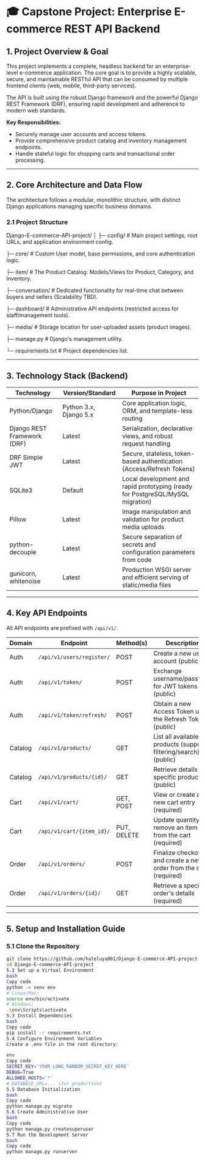 # 🎓 Capstone Project: Enterprise E-commerce REST API Backend

## 1. Project Overview & Goal
This project implements a complete, headless backend for an enterprise-level e-commerce application. The core goal is to provide a highly scalable, secure, and maintainable RESTful API that can be consumed by multiple frontend clients (web, mobile, third-party services).

The API is built using the robust Django framework and the powerful Django REST Framework (DRF), ensuring rapid development and adherence to modern web standards.

**Key Responsibilities:**
- Securely manage user accounts and access tokens.
- Provide comprehensive product catalog and inventory management endpoints.
- Handle stateful logic for shopping carts and transactional order processing.

---

## 2. Core Architecture and Data Flow
The architecture follows a modular, monolithic structure, with distinct Django applications managing specific business domains.

### 2.1 Project Structure
Django-E-commerce-API-project/
│
├─ config/ # Main project settings, root URLs, and application environment config.

├─ core/ # Custom User model, base permissions, and core authentication logic.

├─ item/ # The Product Catalog: Models/Views for Product, Category, and Inventory.

├─ conversation/ # Dedicated functionality for real-time chat between buyers and sellers (Scalability TBD).

├─ dashboard/ # Administrative API endpoints (restricted access for staff/management tools).

├─ media/ # Storage location for user-uploaded assets (product images).

├─ manage.py # Django's management utility.

└─ requirements.txt # Project dependencies list.

---

## 3. Technology Stack (Backend)

| Technology | Version/Standard | Purpose in Project |
|------------|-----------------|------------------|
| Python/Django | Python 3.x, Django 5.x | Core application logic, ORM, and template-less routing |
| Django REST Framework (DRF) | Latest | Serialization, declarative views, and robust request handling |
| DRF Simple JWT | Latest | Secure, stateless, token-based authentication (Access/Refresh Tokens) |
| SQLite3 | Default | Local development and rapid prototyping (ready for PostgreSQL/MySQL migration) |
| Pillow | Latest | Image manipulation and validation for product media uploads |
| python-decouple | Latest | Secure separation of secrets and configuration parameters from code |
| gunicorn, whitenoise | Latest | Production WSGI server and efficient serving of static/media files |

---

## 4. Key API Endpoints
All API endpoints are prefixed with `/api/v1/`.

| Domain | Endpoint | Method(s) | Description |
|--------|---------|-----------|-------------|
| Auth | `/api/v1/users/register/` | POST | Create a new user account (public) |
| Auth | `/api/v1/token/` | POST | Exchange username/password for JWT tokens (public) |
| Auth | `/api/v1/token/refresh/` | POST | Obtain a new Access Token using the Refresh Token (public) |
| Catalog | `/api/v1/products/` | GET | List all available products (supports filtering/search) (public) |
| Catalog | `/api/v1/products/{id}/` | GET | Retrieve details for a specific product (public) |
| Cart | `/api/v1/cart/` | GET, POST | View or create a new cart entry (required) |
| Cart | `/api/v1/cart/{item_id}/` | PUT, DELETE | Update quantity or remove an item from the cart (required) |
| Order | `/api/v1/orders/` | POST | Finalize checkout and create a new order from the cart (required) |
| Order | `/api/v1/orders/{id}/` | GET | Retrieve a specific order's details (required) |

---

## 5. Setup and Installation Guide

### 5.1 Clone the Repository
```bash
git clone https://github.com/haleluya001/Django-E-commerce-API-project.git
cd Django-E-commerce-API-project
5.2 Set up a Virtual Environment
bash
Copy code
python -m venv env
# Linux/Mac:
source env/bin/activate
# Windows:
.\env\Scripts\activate
5.3 Install Dependencies
bash
Copy code
pip install -r requirements.txt
5.4 Configure Environment Variables
Create a .env file in the root directory:

env
Copy code
SECRET_KEY='YOUR_LONG_RANDOM_SECRET_KEY_HERE'
DEBUG=True
ALLOWED_HOSTS='*'
# DATABASE_URL=... (for production)
5.5 Database Initialization
bash
Copy code
python manage.py migrate
5.6 Create Administrative User
bash
Copy code
python manage.py createsuperuser
5.7 Run the Development Server
bash
Copy code
python manage.py runserver
